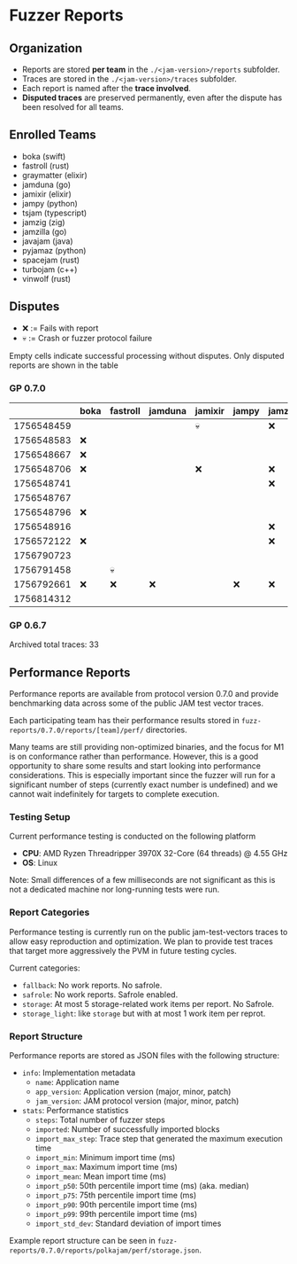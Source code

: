 # Fuzzer Reports

## Organization

- Reports are stored **per team** in the `./<jam-version>/reports` subfolder.  
- Traces are stored in the `./<jam-version>/traces` subfolder.  
- Each report is named after the **trace involved**.
- **Disputed traces** are preserved permanently, even after the dispute has been resolved for all teams.  

## Enrolled Teams

* boka (swift)
* fastroll (rust)
* graymatter (elixir)
* jamduna (go)
* jamixir (elixir)
* jampy (python)
* tsjam (typescript)
* jamzig (zig)
* jamzilla (go)
* javajam (java)
* pyjamaz (python)
* spacejam (rust)
* turbojam (c++)
* vinwolf (rust)

## Disputes

* ❌ := Fails with report
* 💀 := Crash or fuzzer protocol failure

Empty cells indicate successful processing without disputes.
Only disputed reports are shown in the table

### GP 0.7.0

|            | boka | fastroll | jamduna | jamixir | jampy | jamzig | jamzilla | javajam | pyjamaz | spacejam | tsjam | turbojam | vinwolf |
|------------|------|----------|---------|---------|-------|--------|----------|---------|---------|----------|-------|----------|---------|
| 1756548459 |      |          |         |   💀    |       |   ❌   |          |         |         |          |       |          |         |
| 1756548583 |  ❌  |          |         |         |       |        |          |         |         |          |       |    ❌    |         |
| 1756548667 |  ❌  |          |         |         |       |        |          |         |         |          |       |          |         |
| 1756548706 |  ❌  |          |         |   ❌    |       |   ❌   |          |         |         |          |       |    ❌    |         |
| 1756548741 |      |          |         |         |       |   ❌   |          |         |         |          |       |    ❌    |         |
| 1756548767 |      |          |         |         |       |        |          |         |         |          |       |          |         |
| 1756548796 |  ❌  |          |         |         |       |        |          |         |         |          |       |          |         |
| 1756548916 |      |          |         |         |       |   ❌   |          |         |         |          |       |    ❌    |         |
| 1756572122 |  ❌  |          |         |         |       |   ❌   |          |         |   💀    |          |       |    ❌    |         |
| 1756790723 |      |          |         |         |       |        |          |         |         |          |       |          |         |
| 1756791458 |      |    💀    |         |         |       |        |          |         |         |          |  💀   |          |         |
| 1756792661 |  ❌  |    ❌    |   ❌    |         |  ❌   |   ❌   |          |         |   ❌    |    ❌    |       |    ❌    |   ❌    |
| 1756814312 |      |          |         |         |       |        |          |         |         |          |       |          |         |


### GP 0.6.7

Archived total traces: 33

## Performance Reports

Performance reports are available from protocol version 0.7.0 and provide
benchmarking data across some of the public JAM test vector traces.

Each participating team has their performance results stored in
`fuzz-reports/0.7.0/reports/[team]/perf/` directories.

Many teams are still providing non-optimized binaries, and the focus for M1 is
on conformance rather than performance. However, this is a good opportunity to
share some results and start looking into performance considerations. This is
especially important since the fuzzer will run for a significant number of steps
(currently exact number is undefined) and we cannot wait indefinitely for
targets to complete execution.

### Testing Setup

Current performance testing is conducted on the following platform
- **CPU**: AMD Ryzen Threadripper 3970X 32-Core (64 threads) @ 4.55 GHz
- **OS**: Linux

Note: Small differences of a few milliseconds are not significant as this is not
a dedicated machine nor long-running tests were run.

### Report Categories

Performance testing is currently run on the public jam-test-vectors traces to
allow easy reproduction and optimization. We plan to provide test traces that
target more aggressively the PVM in future testing cycles.

Current categories:
- `fallback`: No work reports. No safrole.
- `safrole`: No work reports. Safrole enabled.
- `storage`: At most 5 storage-related work items per report. No Safrole.
- `storage_light`: like `storage` but with at most 1 work item per reprot.

### Report Structure

Performance reports are stored as JSON files with the following structure:

- `info`: Implementation metadata
  - `name`: Application name
  - `app_version`: Application version (major, minor, patch)
  - `jam_version`: JAM protocol version (major, minor, patch)
- `stats`: Performance statistics
  - `steps`: Total number of fuzzer steps
  - `imported`: Number of successfully imported blocks
  - `import_max_step`: Trace step that generated the maximum execution time
  - `import_min`: Minimum import time (ms)
  - `import_max`: Maximum import time (ms)
  - `import_mean`: Mean import time (ms)
  - `import_p50`: 50th percentile import time (ms) (aka. median)
  - `import_p75`: 75th percentile import time (ms)
  - `import_p90`: 90th percentile import time (ms)
  - `import_p99`: 99th percentile import time (ms)
  - `import_std_dev`: Standard deviation of import times

Example report structure can be seen in `fuzz-reports/0.7.0/reports/polkajam/perf/storage.json`.
